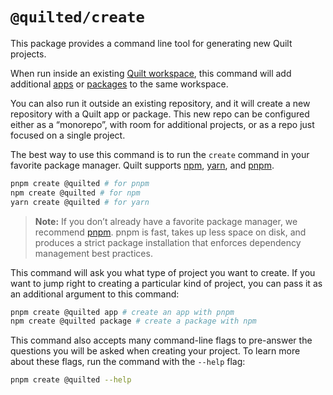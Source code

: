 # `@quilted/create`

This package provides a command line tool for generating new Quilt projects.

When run inside an existing [Quilt workspace](../../documentation/projects.md), this command will add additional [apps](../../documentation/projects.md#apps) or [packages](../../documentation/projects.md#packages) to the same workspace.

You can also run it outside an existing repository, and it will create a new repository with a Quilt app or package. This new repo can be configured either as a “monorepo”, with room for additional projects, or as a repo just focused on a single project.

The best way to use this command is to run the `create` command in your favorite package manager. Quilt supports [npm](https://docs.npmjs.com/about-npm), [yarn](https://yarnpkg.com), and [pnpm](https://pnpm.io).

```bash
pnpm create @quilted # for pnpm
npm create @quilted # for npm
yarn create @quilted # for yarn
```

> **Note:** If you don’t already have a favorite package manager, we recommend [pnpm](https://pnpm.io). pnpm is fast, takes up less space on disk, and produces a strict package installation that enforces dependency management best practices.

This command will ask you what type of project you want to create. If you want to jump right to creating a particular kind of project, you can pass it as an additional argument to this command:

```bash
pnpm create @quilted app # create an app with pnpm
npm create @quilted package # create a package with npm
```

This command also accepts many command-line flags to pre-answer the questions you will be asked when creating your project. To learn more about these flags, run the command with the `--help` flag:

```bash
pnpm create @quilted --help
```
